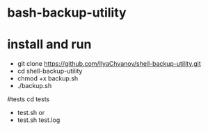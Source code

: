 # bash-backup-utility
# install and run
- git clone https://github.com/IlyaChvanov/shell-backup-utility.git
- cd shell-backup-utility
- chmod +x backup.sh
- ./backup.sh

#tests
cd tests
- test.sh
or
- test.sh test.log
